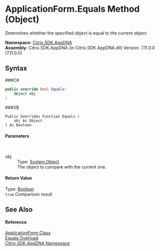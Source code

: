 # ApplicationForm.Equals Method (Object)
 

Determines whether the specified object is equal to the current object.

**Namespace:**&nbsp;<a href="N_Citrix_SDK_AppDNA">Citrix.SDK.AppDNA</a><br />**Assembly:**&nbsp;Citrix.SDK.AppDNA (in Citrix.SDK.AppDNA.dll) Version: 7.11.0.0 (7.11.0.0)

## Syntax

###C#
```csharp
public override bool Equals(
	Object obj
)
```

###VB
```vbnet
Public Overrides Function Equals ( 
	obj As Object
) As Boolean
```


#### Parameters
&nbsp;<dl><dt>obj</dt><dd>Type: <a href="http://msdn2.microsoft.com/en-us/library/e5kfa45b" target="_blank">System.Object</a><br />The object to compare with the current one.</dd></dl>

#### Return Value
Type: <a href="http://msdn2.microsoft.com/en-us/library/a28wyd50" target="_blank">Boolean</a><br />`true` Comparison result

## See Also


#### Reference
<a href="T_Citrix_SDK_AppDNA_ApplicationForm">ApplicationForm Class</a><br /><a href="Overload_Citrix_SDK_AppDNA_ApplicationForm_Equals">Equals Overload</a><br /><a href="N_Citrix_SDK_AppDNA">Citrix.SDK.AppDNA Namespace</a><br />
